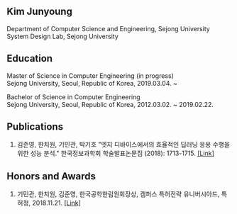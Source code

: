 ## Kim Junyoung
Department of Computer Science and Engineering, Sejong University<br />
System Design Lab, Sejong University

## Education
Master of Science in Computer Engineering (in progress)<br />
Sejong University, Seoul, Republic of Korea, 2019.03.04. ~

Bachelor of Science in Computer Engineering<br />
Sejong University, Seoul, Republic of Korea, 2012.03.02. ~ 2019.02.22.

## Publications
1. 김준영, 한치원, 기민관, 박기호 "엣지 디바이스에서의 효율적인 딥러닝 응용 수행을 위한 성능 분석." 한국정보과학회 학술발표논문집 (2018): 1713-1715. [[Link]](http://www.dbpia.co.kr/journal/articleDetail?nodeId=NODE07614068&language=ko_KR)

## Honors and Awards
1. 기민관, 한치원, 김준영, 한국공학한림원회장상, 캠퍼스 특허전략 유니버시아드, 특허청, 2018.11.21. [[Link]](https://www.kipa.org/cpu/4_u2018.jsp)
